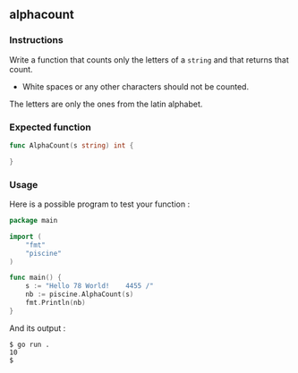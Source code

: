 ## alphacount

### Instructions

Write a function that counts only the letters of a `string` and that returns that count.

- White spaces or any other characters should not be counted.

The letters are only the ones from the latin alphabet.

### Expected function

```go
func AlphaCount(s string) int {

}
```

### Usage

Here is a possible program to test your function :

```go
package main

import (
	"fmt"
	"piscine"
)

func main() {
	s := "Hello 78 World!    4455 /"
	nb := piscine.AlphaCount(s)
	fmt.Println(nb)
}
```

And its output :

```console
$ go run .
10
$
```
